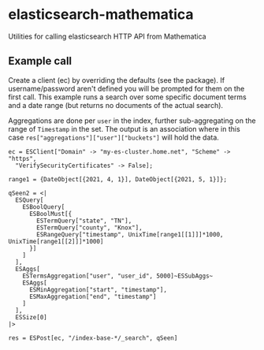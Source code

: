 # elasticsearch-mathematica
Utilities for calling elasticsearch HTTP API from Mathematica

## Example call

Create a client (ec) by overriding the defaults (see the package). If username/password aren't defined you will be prompted for them on the first call.
This example runs a search over some specific document terms and a date range (but returns no documents of the actual search).

Aggregations are done per `user` in the index, further sub-aggregating on the range of `Timestamp` in the set.
The output is an association where in this case `res["aggregations"]["user"]["buckets"]` will hold the data.

    ec = ESClient["Domain" -> "my-es-cluster.home.net", "Scheme" -> "https",
      "VerifySecurityCertificates" -> False];

    range1 = {DateObject[{2021, 4, 1}], DateObject[{2021, 5, 1}]};

    qSeen2 = <|
      ESQuery[
        ESBoolQuery[
          ESBoolMust[{
            ESTermQuery["state", "TN"],
            ESTermQuery["county", "Knox"],
            ESRangeQuery["timestamp", UnixTime[range1[[1]]]*1000, UnixTime[range1[[2]]]*1000]
          }]
        ]
      ],
      ESAggs[
        ESTermsAggregation["user", "user_id", 5000]~ESSubAggs~
        ESAggs[
          ESMinAggregation["start", "timestamp"],
          ESMaxAggregation["end", "timestamp"]
        ]
      ],
      ESSize[0]
    |>
    
    res = ESPost[ec, "/index-base-*/_search", qSeen]
